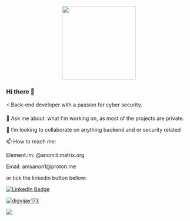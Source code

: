 
<div id="header" align="center">
  <img src="https://media.giphy.com/media/xTcnSWYZvafyhEACBO/giphy.gif" width="200"/>
</div>

### Hi there 👋
⚡ Back-end developer with a passion for cyber security.

💬 Ask me about: what I'm working on, as most of the projects are private.
<p>
👯 I’m looking to collaborate on anything backend and or security related
  <p>
📫 How to reach me:
    <p>
    Element.im:
    @anomili:matrix.org 
  <p>
    Email: amsanon1@proton.me
    <p>
    or tick the linkedin button bellow:
<div id="badges">
  <a href="www.linkedin.com/in/aaron-jrnetworksecurityengineer">
  <img src="https://img.shields.io/badge/LinkedIn-blue?style=for-the-badge&logo=linkedin&logoColor=white" alt="LinkedIn Badge"/>
</div>
  <p>
    <p align="left"> 
<img src="https://komarev.com/ghpvc/?username=USERNAME&label=Views&color=blue&style=plastic" alt="digvijay173" />
      <p>
        <a href="https://www.credly.com/badges/988b58f6-5576-4c7c-b93b-c4d8dfd7dad3/public_url"
           </a>
        
 <p>
    <a href="https://github.com/aaronms1">
  <img align="center" src="https://github-readme-stats.vercel.app/api/top-langs/?username=aaronms1&theme=light&hide_langs_below=1" />
</a>


<!--
**aaronms1/aaronms1** is a ✨ _special_ ✨ repository because its `README.md` (this file) appears on your GitHub profile.

Here are some ideas to get you started:

- 🔭 I’m currently working on ...
-🌱 I’m currently learning Backend development
- 👯 I’m looking to collaborate on anything
- 🤔 I’m looking for help with ...
- 💬 Ask me about: what I'm working on, as most of the projects are private.
- 📫 How to reach me: I preffer Element.im, @anomili:matrix.org 

  <a href="https://github.com/aaronms1">
  <img align="center" src="https://github-readme-stats.vercel.app/api/top-langs/?username=aaronms1&theme=light&hide_langs_below=1" />
</a>


- 😄 Pronouns: ...
- ⚡ Fun fact: ...
-->
